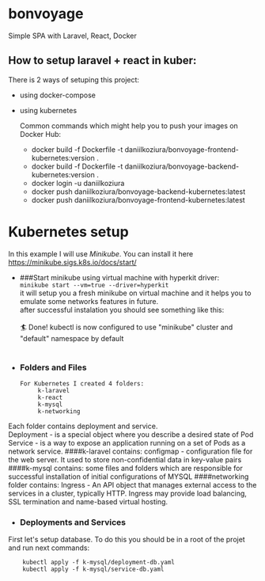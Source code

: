 # bonvoyage

Simple SPA with Laravel, React, Docker

## How to setup laravel + react in kuber:
There is 2 ways of setuping this project:
* using docker-compose
* using kubernetes


  Common commands which might help you to push your images on Docker Hub: 
  * docker build -f Dockerfile -t daniilkoziura/bonvoyage-frontend-kubernetes:version .
  * docker build -f Dockerfile -t daniilkoziura/bonvoyage-backend-kubernetes:version . 
  * docker login -u daniilkoziura 
  * docker push daniilkoziura/bonvoyage-backend-kubernetes:latest
  * docker push daniilkoziura/bonvoyage-frontend-kubernetes:latest

# Kubernetes setup
In this example I will use <i>Minikube</i>. You can install it here <br> 
https://minikube.sigs.k8s.io/docs/start/

 * ###Start minikube using virtual machine with hyperkit driver: <br> 
   `minikube start --vm=true --driver=hyperkit` <br>
    it will setup you a fresh minikube on virtual machine and it helps you to emulate some 
    networks features in future. <br>
    after successful instalation you should see something like this:
    <br><br>
    🏄  Done! kubectl is now configured to use "minikube" cluster and "default" namespace by default
    <br><br>
 
*   ### Folders and Files
        For Kubernetes I created 4 folders:
             k-laravel 
             k-react
             k-mysql
             k-networking
Each folder contains deployment and service. <br>
Deployment - is a special object where you describe a desired state of Pod <br>
Service - is a way to expose an application running on a set of Pods as a network service.
####k-laravel contains:
configmap - configuration file for the web server.
It used to store non-confidential data in key-value pairs
####k-mysql contains:
some files and folders which are responsible for successful installation 
of initial configurations of MYSQL 
####networking folder contains:
Ingress - An API object that manages external access to the services in a cluster, typically HTTP.
Ingress may provide load balancing, SSL termination and name-based virtual hosting.

*   ### Deployments and Services
First let's setup database. To do this you should be in a root of the projet and 
run next commands: <br>

        kubectl apply -f k-mysql/deployment-db.yaml
        kubectl apply -f k-mysql/service-db.yaml 





